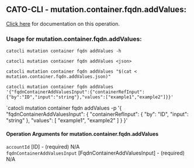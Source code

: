 
## CATO-CLI - mutation.container.fqdn.addValues:
[Click here](https://api.catonetworks.com/documentation/#mutation-mutation.container.fqdn.addValues) for documentation on this operation.

### Usage for mutation.container.fqdn.addValues:

`catocli mutation container fqdn addValues -h`

`catocli mutation container fqdn addValues <json>`

`catocli mutation container fqdn addValues "$(cat < mutation.container.fqdn.addValues.json)"`

`catocli mutation container fqdn addValues '{"fqdnContainerAddValuesInput":{"containerRefInput":{"by":"ID","input":"string"},"values":["example1","example2"]}}'`

`catocli mutation container fqdn addValues -p '{
    "fqdnContainerAddValuesInput": {
        "containerRefInput": {
            "by": "ID",
            "input": "string"
        },
        "values": [
            "example1",
            "example2"
        ]
    }
}'


#### Operation Arguments for mutation.container.fqdn.addValues ####

`accountId` [ID] - (required) N/A    
`fqdnContainerAddValuesInput` [FqdnContainerAddValuesInput] - (required) N/A    
